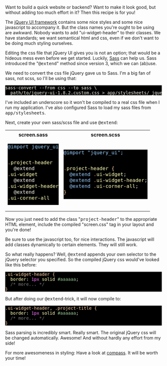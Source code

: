 Want to build a quick website or backend? Want to make it look good, but without adding too much effort in it? Then this recipe is for you!

The <a href="http://jqueryui.com">jQuery UI framework</a> contains some nice styles and some nice javascript to accompany it. But the class names you're ought to be using are awkward. Nobody wants to add "ui-widget-header" to their classes. We have standards; we want semantical html and css, even if we don't want to be doing much styling ourselves.

Editing the css file that jQuery UI gives you is not an option; that would be a hideous mess even before we get started. Luckily, <a href="http://sass-lang.com">Sass</a> can help us. Sass introduced the "<tt>@extend</tt>" method since version 3, which we can (ab)use.

We need to convert the css file jQuery gave us to Sass. I'm a big fan of sass, not scss, so I'll be using that:

<pre style="background: #000000; color: #f6f3e8" class="ir_black"><font face="Monaco, monospace">sass-convert --from css --to sass \
&nbsp;&nbsp;path/to/jquery-ui-1.8.2.custom.css &gt; app/stylesheets/_jquery_ui.sass
</font></pre>


I've included an underscore so it won't be compiled to a real css file when I run my application. I've also configured Sass to load my sass files from <tt>app/stylesheets</tt>.

Next, create your own sass/scss file and use <tt>@extend</tt>:

<table>
<tr>
<th>screen.sass</th>
<th>screen.scss</th>
</tr>
<tr>
<td style="vertical-align: top;">
<pre style="background: #000000; color: #f6f3e8" class="ir_black"><font face="Monaco, monospace"><font color="#96cbfe">@import jquery_ui</font>

<font color="#e18964">.</font><font color="#ffffb6">project-header</font>
&nbsp;&nbsp;@extend <font color="#e18964">.</font><font color="#ffffb6">ui-widget</font>
&nbsp;&nbsp;@extend <font color="#e18964">.</font><font color="#ffffb6">ui-widget-header</font>
&nbsp;&nbsp;@extend <font color="#e18964">.</font><font color="#ffffb6">ui-corner-all</font>
</font></pre>
</td>

<td>
<pre style="background: #000000; color: #f6f3e8" class="ir_black"><font face="Monaco, monospace"><font color="#96cbfe">@import &quot;jquery_ui&quot;;</font>

<font color="#e18964">.</font><font color="#ffffb6">project-header</font>&nbsp;<font color="#ffd2a7">{</font>
&nbsp;&nbsp;<font color="#96cbfe">@extend</font>&nbsp;<font color="#e18964">.</font><font color="#ffffb6">ui-widget</font>;
&nbsp;&nbsp;<font color="#96cbfe">@extend</font>&nbsp;<font color="#e18964">.</font><font color="#ffffb6">ui-widget-header</font>;
&nbsp;&nbsp;<font color="#96cbfe">@extend</font>&nbsp;<font color="#e18964">.</font><font color="#ffffb6">ui-corner-all</font>;
<font color="#ffd2a7">}</font>
</font></pre>

</td>
</tr>
</table>

Now you just need to add the class "<tt>project-header</tt>" to the appropriate HTML element, include the compiled "screen.css" tag in your layout and you're done!

Be sure to use the javascript too, for nice interactions. The javascript will add classes dynamically to certain elements. They will still work.

So what really happens? Well, <tt>@extend</tt> appends your own selector to the jQuery selector you specified. So the compiled jQuery css would've looked like this before:

<pre style="background: #000000; color: #f6f3e8" class="ir_black"><font face="Monaco, monospace"><font color="#ffd2a7">.ui-widget-header</font>&nbsp;<font color="#ffd2a7">{</font>
&nbsp;&nbsp;<font color="#ffffb6">border</font>: <font color="#ff73fd">1px</font>&nbsp;<font color="#ffffb6">solid</font>&nbsp;<font color="#99cc99">#aaaaaa</font>;
&nbsp;&nbsp;<font color="#7c7c7c">/* more... */</font>
<font color="#ffd2a7">}</font></font></pre>

But after doing our <tt>@extend</tt>-trick, it will now compile to:

<pre style="background: #000000; color: #f6f3e8" class="ir_black"><font face="Monaco, monospace"><font color="#ffd2a7">.ui-widget-header</font><span style="background-color: #000000"><font color="#f6f3e8">,</font></span>&nbsp;<font color="#ffd2a7">.project-title</font>&nbsp;<font color="#ffd2a7">{</font>
&nbsp;&nbsp;<font color="#ffffb6">border</font>: <font color="#ff73fd">1px</font>&nbsp;<font color="#ffffb6">solid</font>&nbsp;<font color="#99cc99">#aaaaaa</font>;
&nbsp;&nbsp;<font color="#7c7c7c">/* more... */</font>
<font color="#ffd2a7">}</font></font></pre>


Sass parsing is incredibly smart. Really smart. The original jQuery css will be changed automatically. Awesome! And without hardly any effort from my side!

For more awesomeness in styling: Have a look at <a href="http://compass-style.org">compass</a>. It will be worth your time!


